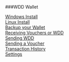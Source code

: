 <a name="TOC">
###WDD Wallet

[Windows Install](WinInstall.md)   
[Linux Install](LinuxInstal.md)   
[Backup your Wallet](Backup.md)    
[Receiving Vouchers or WDD](Receiving.md)  
[Sending WDD](SendWDD.md)  
[Sending a Voucher](SendVoucher.md)  
[Transaction History](History.md)  
[Settings](Settings.md)  




